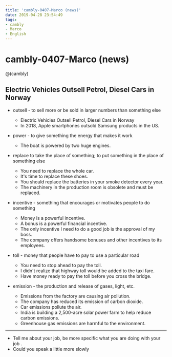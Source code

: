 ```yaml
---
title: 'cambly-0407-Marco (news)'
date: 2019-04-28 23:54:49
tags:
- cambly
- Marco
- English
---
```


# cambly-0407-Marco (news)

@(cambly)

## Electric Vehicles Outsell Petrol, Diesel Cars in Norway

- outsell - to sell more or be sold in larger numbers than something else
	- Electric Vehicles Outsell Petrol, Diesel Cars in Norway
	- In 2018, Apple smartphones outsold Samsung products in the US.

- power - to give something the energy that makes it work
	- The boat is powered by two huge engines.

- replace
to take the place of something; 
to put something in the place of something else
	- You need to replace the whole car.
	- It's time to replace these shoes.
	- You should replace the batteries in your smoke detector every year.
	- The machinery in the production room is obsolete and must be replaced.

- incentive - something that encourages or motivates people to do something
	- Money is a powerful incentive.
	- A bonus is a powerful financial incentive.
	- The only incentive I need to do a good job is the approval of my boss.
	- The company offers handsome bonuses and other incentives to its employees.

- toll - money that people have to pay to use a particular road
	- You need to stop ahead to pay the toll.
	- I didn't realize that highway toll would be added to the taxi fare.
	- Have money ready to pay the toll before you cross the bridge.

- emission - the production and release of gases, light, etc.
	- Emissions from the factory are causing air pollution.
	- The company has reduced its emission of carbon dioxide.
	- Car emissions pollute the air.
	- India is building a 2,500-acre solar power farm to help reduce carbon emissions.
	- Greenhouse gas emissions are harmful to the environment.

---

- Tell me about your job, be more specific what you are doing with your job .
- Could you speak a little more slowly
